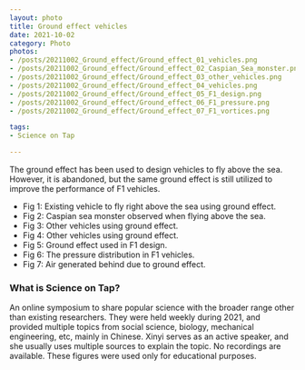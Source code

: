 ```yaml
---
layout: photo
title: Ground effect vehicles
date: 2021-10-02
category: Photo
photos:
- /posts/20211002_Ground_effect/Ground_effect_01_vehicles.png
- /posts/20211002_Ground_effect/Ground_effect_02_Caspian_Sea_monster.png
- /posts/20211002_Ground_effect/Ground_effect_03_other_vehicles.png
- /posts/20211002_Ground_effect/Ground_effect_04_vehicles.png
- /posts/20211002_Ground_effect/Ground_effect_05_F1_design.png
- /posts/20211002_Ground_effect/Ground_effect_06_F1_pressure.png
- /posts/20211002_Ground_effect/Ground_effect_07_F1_vortices.png

tags:
- Science on Tap

---
```


The ground effect has been used to design vehicles to fly above the sea. 
However, it is abandoned, but the same ground effect is still utilized to improve the performance of F1 vehicles. 

- Fig 1: Existing vehicle to fly right above the sea using ground effect. 
- Fig 2: Caspian sea monster observed when flying above the sea. 
- Fig 3: Other vehicles using ground effect. 
- Fig 4: Other vehicles using ground effect. 
- Fig 5: Ground effect used in F1 design. 
- Fig 6: The pressure distribution in F1 vehicles. 
- Fig 7: Air generated behind due to ground effect. 

### What is Science on Tap? 

An online symposium to share popular science with the broader range other than existing researchers. 
They were held weekly during 2021, and provided multiple topics from social science, biology, mechanical engineering, etc, mainly in Chinese. 
Xinyi serves as an active speaker, and she usually uses multiple sources to explain the topic. 
No recordings are available. 
These figures were used only for educational purposes. 